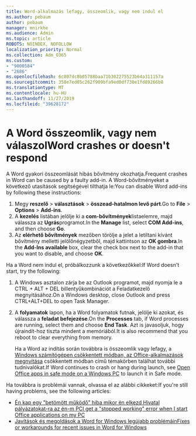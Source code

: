 ```yaml
---
title: Word-alkalmazás lefagy, összeomlik, vagy nem indul el
ms.author: pebaum
author: pebaum
manager: mnirkhe
ms.audience: Admin
ms.topic: article
ROBOTS: NOINDEX, NOFOLLOW
localization_priority: Normal
ms.collection: Adm_O365
ms.custom:
- "9000584"
- "2686"
ms.openlocfilehash: 6c807dc8b05788baa71b302275523b64a311157a
ms.sourcegitcommit: 358e7ed05c262f909bfa9ed0df730e1fd89266b8
ms.translationtype: MT
ms.contentlocale: hu-HU
ms.lasthandoff: 11/27/2019
ms.locfileid: "39628172"
---
```

# <a name="word-crashes-or-doesnt-respond"></a><span data-ttu-id="58899-102">A Word összeomlik, vagy nem válaszol</span><span class="sxs-lookup"><span data-stu-id="58899-102">Word crashes or doesn't respond</span></span>

<span data-ttu-id="58899-103">A Word gyakori összeomlását hibás bővítmény okozhatja.</span><span class="sxs-lookup"><span data-stu-id="58899-103">Frequent crashes in Word can be caused by a faulty add-in.</span></span> <span data-ttu-id="58899-104">A Word-bővítményeket a következő utasítások segítségével tilthatja le:</span><span class="sxs-lookup"><span data-stu-id="58899-104">You can disable Word add-ins by following these instructions:</span></span>

1. <span data-ttu-id="58899-105">Megy **reszelő** > **választások** > **összead-hatalmon levő párt**.</span><span class="sxs-lookup"><span data-stu-id="58899-105">Go to **File** > **Options** > **Add-ins**.</span></span>
2. <span data-ttu-id="58899-106">A **kezelés** listában jelölje ki a **com-bővítmények**listaelemre, majd válassza az **Ugrás**programot.</span><span class="sxs-lookup"><span data-stu-id="58899-106">In the **Manage** list, select **COM Add-ins**, and then choose **Go**.</span></span>
3. <span data-ttu-id="58899-107">Az **elérhető bővítmények** mezőben törölje a jelet a letiltani kívánt bővítmény melletti jelölőnégyzetből, majd kattintson az **OK gombra**.</span><span class="sxs-lookup"><span data-stu-id="58899-107">In the **Add-Ins available** box, clear the check box next to the add-in that you want to disable, and choose **OK**.</span></span>

<span data-ttu-id="58899-108">Ha a Word nem indul el, próbálkozzunk a következőkkel:</span><span class="sxs-lookup"><span data-stu-id="58899-108">If Word doesn't start, try the following:</span></span>

1.   <span data-ttu-id="58899-109">A Windows asztalon zárja be az Outlook programot, majd nyomja le a CTRL + ALT + DEL billentyűkombinációt a Feladatkezelő megnyitásához.</span><span class="sxs-lookup"><span data-stu-id="58899-109">On a Windows desktop, close Outlook and press CTRL+ALT+DEL to open Task Manager.</span></span> 
2. <span data-ttu-id="58899-110">A **folyamatok** lapon, ha a Word folyamatok futnak, jelölje ki azokat, és válassza a **feladat befejezése**.</span><span class="sxs-lookup"><span data-stu-id="58899-110">On the **Processes** tab, if Word processes are running, select them and choose **End Task**.</span></span> <span data-ttu-id="58899-111">Azt is javasoljuk, hogy újraindít-hoz tiszta mindent a memóriából.</span><span class="sxs-lookup"><span data-stu-id="58899-111">It is also recommend that you reboot to clear everything from memory.</span></span>

    <span data-ttu-id="58899-112">Ha a Word az indítás során továbbra is összeomlik vagy lefagy, a [Windows számítógépen csökkentett módban, az Office-alkalmazások megnyitása](https://support.office.com/article/Open-Office-apps-in-safe-mode-on-a-Windows-PC-dedf944a-5f4b-4afb-a453-528af4f7ac72) csökkentett módban című témakörben találhat további tudnivalókat.</span><span class="sxs-lookup"><span data-stu-id="58899-112">If Word continues to crash or hang during launch, see [Open Office apps in safe mode on a Windows PC](https://support.office.com/article/Open-Office-apps-in-safe-mode-on-a-Windows-PC-dedf944a-5f4b-4afb-a453-528af4f7ac72) to launch it in Safe mode.</span></span>

<span data-ttu-id="58899-113">Ha továbbra is problémái vannak, olvassa el az alábbi cikkeket:</span><span class="sxs-lookup"><span data-stu-id="58899-113">If you're still having problems, see the following articles:</span></span> 
- [<span data-ttu-id="58899-114">Én kap egy "betömött működő" hiba mikor én elkezd Hivatal pályázatokat-ra az én-m PC</span><span class="sxs-lookup"><span data-stu-id="58899-114">I get a "stopped working" error when I start Office applications on my PC</span></span>](https://support.office.com/article/52bd7985-4e99-4a35-84c8-2d9b8301a2fa)
- [<span data-ttu-id="58899-115">Javítások és megoldások a Word for Windows legújabb problémáin</span><span class="sxs-lookup"><span data-stu-id="58899-115">Fixes or workarounds for recent issues in Word for Windows</span></span>](https://support.office.com/article/bf6bf17c-2807-4871-83ce-e337ae8f0b86)
